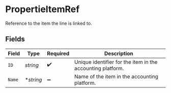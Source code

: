 # PropertieItemRef

Reference to the item the line is linked to.


## Fields

| Field                                                      | Type                                                       | Required                                                   | Description                                                |
| ---------------------------------------------------------- | ---------------------------------------------------------- | ---------------------------------------------------------- | ---------------------------------------------------------- |
| `ID`                                                       | *string*                                                   | :heavy_check_mark:                                         | Unique identifier for the item in the accounting platform. |
| `Name`                                                     | **string*                                                  | :heavy_minus_sign:                                         | Name of the item in the accounting platform.               |